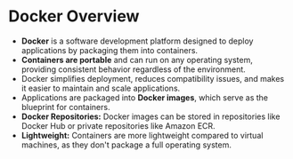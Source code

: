 # Docker Overview

- **Docker** is a software development platform designed to deploy applications by packaging them into containers. 
- **Containers are portable** and can run on any operating system, providing consistent behavior regardless of the environment. 
- Docker simplifies deployment, reduces compatibility issues, and makes it easier to maintain and scale applications.
- Applications are packaged into **Docker images**, which serve as the blueprint for containers.
- **Docker Repositories:** Docker images can be stored in repositories like Docker Hub or private repositories like Amazon ECR.
- **Lightweight:** Containers are more lightweight compared to virtual machines, as they don't package a full operating system.



